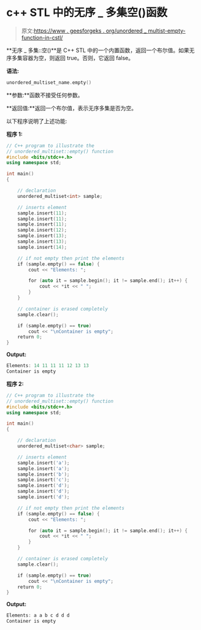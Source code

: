 # c++ STL 中的无序 _ 多集空()函数

> 原文:[https://www . geesforgeks . org/unordered _ multist-empty-function-in-cstl/](https://www.geeksforgeeks.org/unordered_multiset-empty-function-in-cstl/)

**无序 _ 多集::空()**是 C++ STL 中的一个内置函数，返回一个布尔值。如果无序多集容器为空，则返回 true。否则，它返回 false。

**语法:**

```cpp
unordered_multiset_name.empty()
```

**参数:**函数不接受任何参数。

**返回值:**返回一个布尔值，表示无序多集是否为空。

以下程序说明了上述功能:

**程序 1:**

```cpp
// C++ program to illustrate the
// unordered_multiset::empty() function
#include <bits/stdc++.h>
using namespace std;

int main()
{

    // declaration
    unordered_multiset<int> sample;

    // inserts element
    sample.insert(11);
    sample.insert(11);
    sample.insert(11);
    sample.insert(12);
    sample.insert(13);
    sample.insert(13);
    sample.insert(14);

    // if not empty then print the elements
    if (sample.empty() == false) {
        cout << "Elements: ";

        for (auto it = sample.begin(); it != sample.end(); it++) {
            cout << *it << " ";
        }
    }

    // container is erased completely
    sample.clear();

    if (sample.empty() == true)
        cout << "\nContainer is empty";
    return 0;
}
```

**Output:**

```cpp
Elements: 14 11 11 11 12 13 13 
Container is empty

```

**程序 2:**

```cpp
// C++ program to illustrate the
// unordered_multiset::empty() function
#include <bits/stdc++.h>
using namespace std;

int main()
{

    // declaration
    unordered_multiset<char> sample;

    // inserts element
    sample.insert('a');
    sample.insert('a');
    sample.insert('b');
    sample.insert('c');
    sample.insert('d');
    sample.insert('d');
    sample.insert('d');

    // if not empty then print the elements
    if (sample.empty() == false) {
        cout << "Elements: ";

        for (auto it = sample.begin(); it != sample.end(); it++) {
            cout << *it << " ";
        }
    }

    // container is erased completely
    sample.clear();

    if (sample.empty() == true)
        cout << "\nContainer is empty";
    return 0;
}
```

**Output:**

```cpp
Elements: a a b c d d d 
Container is empty

```